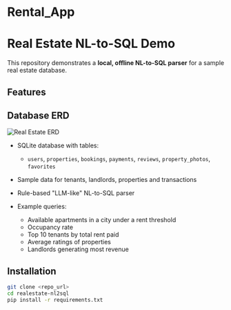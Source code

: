 # Rental_App
# Real Estate NL-to-SQL Demo

This repository demonstrates a **local, offline NL-to-SQL parser** for a sample real estate database.

## Features
## Database ERD

![Real Estate ERD](Rental_App/ERD_RentalApp.png)


- SQLite database with tables:
  - `users`, `properties`, `bookings`, `payments`, `reviews`, `property_photos`, `favorites`
- Sample data for tenants, landlords, properties and transactions
  
- Rule-based "LLM-like" NL-to-SQL parser
  
- Example queries:
  - Available apartments in a city under a rent threshold
  - Occupancy rate
  - Top 10 tenants by total rent paid
  - Average ratings of properties
  - Landlords generating most revenue

## Installation

```bash
git clone <repo_url>
cd realestate-nl2sql
pip install -r requirements.txt
